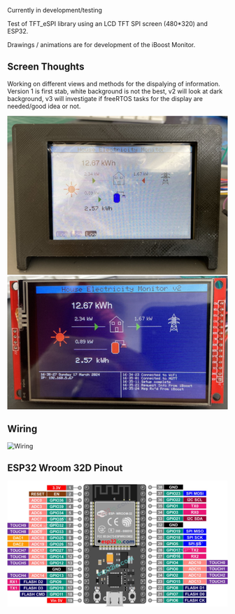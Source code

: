 Currently in development/testing 

Test of TFT_eSPI library using an LCD TFT SPI screen (480*320) and ESP32.

Drawings / animations are for development of the iBoost Monitor.

## Screen Thoughts
Working on different views and methods for the dispalying of information. Version 1 is first stab, 
white background is not the best, v2 will look at dark background, v3 will investigate if freeRTOS 
tasks for the display are needed/good idea or not.

![Version 1](./images/v1.jpg)
![Version 2](./images/v2.jpg)

## Wiring 

![Wiring](./images/)

## ESP32 Wroom 32D Pinout

![ESP32 Wroom 32D](./images/ESP-WROOM-32-Dev-Module-pinout.jpg)